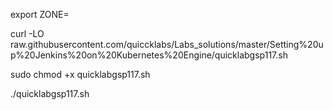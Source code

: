 export ZONE=

curl -LO raw.githubusercontent.com/quiccklabs/Labs_solutions/master/Setting%20up%20Jenkins%20on%20Kubernetes%20Engine/quicklabgsp117.sh


sudo chmod +x quicklabgsp117.sh

./quicklabgsp117.sh
